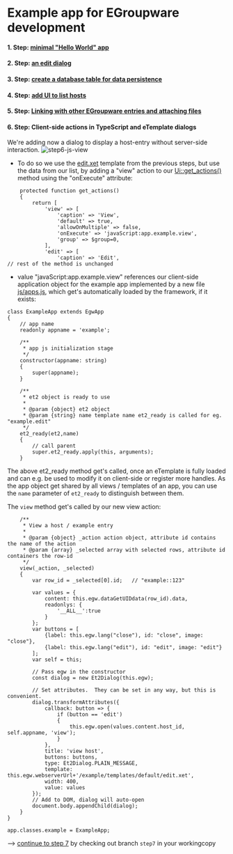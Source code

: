 # Example app for EGroupware development

#### 1. Step: [minimal "Hello World" app](https://github.com/EGroupware/example/tree/step1)
#### 2. Step: [an edit dialog](https://github.com/EGroupware/example/tree/step2)
#### 3. Step: [create a database table for data persistence](https://github.com/EGroupware/example/tree/step3)
#### 4. Step: [add UI to list hosts](https://github.com/EGroupware/example/tree/step4)
#### 5. Step: [Linking with other EGroupware entries and attaching files](https://github.com/EGroupware/example/tree/step5)
#### 6. Step: Client-side actions in TypeScript and eTemplate dialogs
We're adding now a dialog to display a host-entry without server-side interaction.
![step6-js-view](https://user-images.githubusercontent.com/972180/68548645-82845880-03ef-11ea-9fc5-3a4c6ea434a8.png)

* To do so we use the [edit.xet](https://github.com/EGroupware/example/tree/step6/templates/default/edit.xet) template from the previous steps, but use the data from our list, by adding a "view" action to our [Ui::get_actions()](https://github.com/EGroupware/example/tree/step6/src/Ui.php#L174) method using the "onExecute" attribute:
```
	protected function get_actions()
	{
		return [
			'view' => [
				'caption' => 'View',
				'default' => true,
				'allowOnMultiple' => false,
				'onExecute' => 'javaScript:app.example.view',
				'group' => $group=0,
			],
			'edit' => [
				'caption' => 'Edit',
// rest of the method is unchanged
```

* value "javaScript:app.example.view" references our client-side application object for the example app implemented by a new file [js/apps.js](https://github.com/EGroupware/example/tree/step6/js/app.js), which get's automatically loaded by the framework, if it exists:
```
class ExampleApp extends EgwApp
{
	// app name
	readonly appname = 'example';

	/**
	 * app js initialization stage
	 */
	constructor(appname: string)
	{
		super(appname);
	}

	/**
	 * et2 object is ready to use
	 *
	 * @param {object} et2 object
	 * @param {string} name template name et2_ready is called for eg. "example.edit"
	 */
	et2_ready(et2,name)
	{
		// call parent
		super.et2_ready.apply(this, arguments);
	}

```
The above et2_ready method get's called, once an eTemplate is fully loaded and can e.g. be used to modify it on client-side or register more handles. As the app object get shared by all views / templates of an app, you can use the ```name``` parameter of ```et2_ready``` to distinguish between them.

The ```view``` method get's called by our new view action:
```
	/**
	 * View a host / example entry
	 *
	 * @param {object} _action action object, attribute id contains the name of the action
	 * @param {array} _selected array with selected rows, attribute id containers the row-id
	 */
	view(_action, _selected)
	{
		var row_id = _selected[0].id;	// "example::123"

		var values = {
			content: this.egw.dataGetUIDdata(row_id).data,
			readonlys: {
				'__ALL__':true
			}
		};
		var buttons = [
			{label: this.egw.lang("close"), id: "close", image: "close"},
			{label: this.egw.lang("edit"), id: "edit", image: "edit"}
		];
		var self = this;

		// Pass egw in the constructor
		const dialog = new Et2Dialog(this.egw);

		// Set attributes.  They can be set in any way, but this is convenient.
		dialog.transformAttributes({
			callback: button => {
				if (button == 'edit')
				{
					this.egw.open(values.content.host_id, self.appname, 'view');
				}
			},
			title: 'view host',
			buttons: buttons,
			type: Et2Dialog.PLAIN_MESSAGE,
			template: this.egw.webserverUrl+'/example/templates/default/edit.xet',
			width: 400,
			value: values
		});
		// Add to DOM, dialog will auto-open
		document.body.appendChild(dialog);
	}
}

app.classes.example = ExampleApp;
```
--> [continue to step 7](https://github.com/EGroupware/example/tree/step7) by checking out branch ```step7``` in your workingcopy